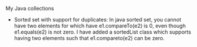 My Java collections

* Sorted set with support for duplicates: In java sorted set, you cannot have two elements for which have e1.compareTo(e2) is 0, even though e1.equals(e2) is not zero. I have added a sortedList class which supports having two elements such that e1.compareto(e2) can be zero.
